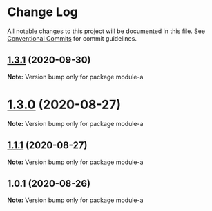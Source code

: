 # Change Log

All notable changes to this project will be documented in this file.
See [Conventional Commits](https://conventionalcommits.org) for commit guidelines.

## [1.3.1](https://github.com/lottec/lerna-poc/compare/v1.3.0...v1.3.1) (2020-09-30)

**Note:** Version bump only for package module-a





# [1.3.0](https://github.com/ianlamb/lerna-poc/compare/v1.2.0...v1.3.0) (2020-08-27)

**Note:** Version bump only for package module-a






## [1.1.1](https://github.com/ianlamb/lerna-poc/compare/v1.1.0...v1.1.1) (2020-08-27)

**Note:** Version bump only for package module-a





## 1.0.1 (2020-08-26)

**Note:** Version bump only for package module-a
